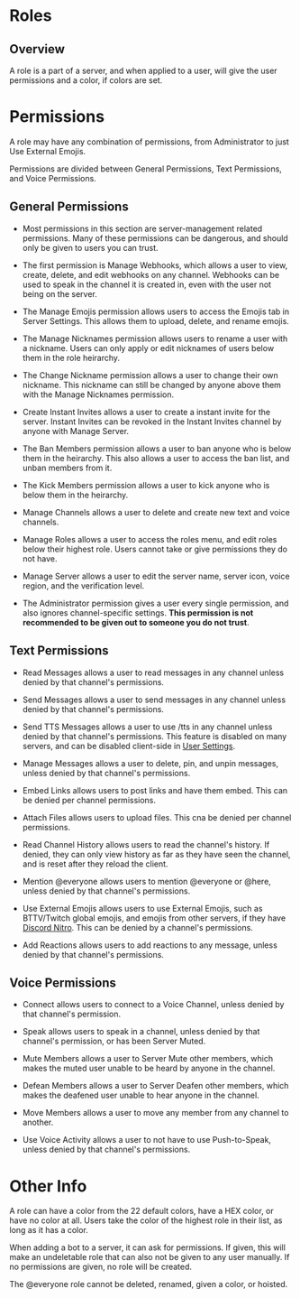 <!-- TITLE: Roles -->


# Roles 

## Overview
A role is a part of a server, and when applied to a user, will give the user permissions and a color, if colors are set. 

# Permissions
A role may have any combination of permissions, from Administrator to just Use External Emojis.

Permissions are divided between General Permissions, Text Permissions, and Voice Permissions.

## General Permissions

* Most permissions in this section are server-management related permissions. Many of these permissions can be dangerous, and should only be given to users you can trust.

* The first permission is Manage Webhooks, which allows a user to view, create, delete, and edit webhooks on any channel. Webhooks can be used to speak in the channel it is created in, even with the user not being on the server.

* The Manage Emojis permission allows users to access the Emojis tab in Server Settings. This allows them to upload, delete, and rename emojis. 

* The Manage Nicknames permission allows users to rename a user with a nickname. Users can only apply or edit nicknames of users below them in the role heirarchy.

* The Change Nickname permission allows a user to change their own nickname. This nickname can still be changed by anyone above them with the Manage Nicknames permission.

* Create Instant Invites allows a user to create a instant invite for the server. Instant Invites can be revoked in the Instant Invites channel by anyone with Manage Server.

* The Ban Members permission allows a user to ban anyone who is below them in the heirarchy. This also allows a user to access the ban list, and unban members from it.

* The Kick Members permission allows a user to kick anyone who is below them in the heirarchy. 

* Manage Channels allows a user to delete and create new text and voice channels.

* Manage Roles allows a user to access the roles menu, and edit roles below their highest role. Users cannot take or give permissions they do not have.

* Manage Server allows a user to edit the server name, server icon, voice region, and the verification level. 

* The Administrator permission gives a user every single permission, and also ignores channel-specific settings. **This permission is not recommended to be given out to someone you do not trust**.

## Text Permissions

* Read Messages allows a user to read messages in any channel unless denied by that channel's permissions.

* Send Messages allows a user to send messages in any channel unless denied by that channel's permissions.

* Send TTS Messages allows a user to use /tts in any channel unless denied by that channel's permissions. This feature is disabled on many servers, and can be disabled client-side in [User Settings](/user-settings).

* Manage Messages allows a user to delete, pin, and unpin messages, unless denied by that channel's permissions.

* Embed Links allows users to post links and have them embed. This can be denied per channel permissions.

* Attach Files allows users to upload files. This cna be denied per channel permissions.

* Read Channel History allows users to read the channel's history. If denied, they can only view history as far as they have seen the channel, and is reset after they reload the client.

* Mention @everyone allows users to mention @everyone or @here, unless denied by that channel's permissions.

* Use External Emojis allows users to use External Emojis, such as BTTV/Twitch global emojis, and emojis from other servers, if they have [Discord Nitro](/nitro). This can be denied by a channel's permissions.

* Add Reactions allows users to add reactions to any message, unless denied by that channel's permissions. 

## Voice Permissions

* Connect allows users to connect to a Voice Channel, unless denied by that channel's permission.

* Speak allows users to speak in a channel, unless denied by that channel's permission, or has been Server Muted.

* Mute Members allows a user to Server Mute other members, which makes the muted user unable to be heard by anyone in the channel. 

* Defean Members allows a user to Server Deafen other members, which makes the deafened user unable to hear anyone in the channel.

* Move Members allows a user to move any member from any channel to another. 

* Use Voice Activity allows a user to not have to use Push-to-Speak, unless denied by that channel's permissions.

# Other Info

A role can have a color from the 22 default colors, have a HEX color, or have no color at all. Users take the color of the highest role in their list, as long as it has a color.

When adding a bot to a server, it can ask for permissions. If given, this will make an undeletable role that can also not be given to any user manually. If no permissions are given, no role will be created.

The @everyone role cannot be deleted, renamed, given a color, or hoisted.